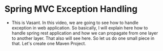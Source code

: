 # Spring MVC Exception Handling

* This is Vasant. In this video, we are going to see how to handle exception in web application. So basically, I will explain here how to handle spring rest application and how we can propagate from one layer to another layer. That also will see here. So let us do one small piece in that. Let's create one Maven Project.
